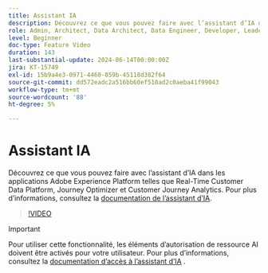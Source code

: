 ```yaml
---
title: Assistant IA
description: Découvrez ce que vous pouvez faire avec l’assistant d’IA dans les applications Adobe Experience Platform telles que Real-Time Customer Data Platform, Journey Optimizer et Customer Journey Analytics.
role: Admin, Architect, Data Architect, Data Engineer, Developer, Leader, User
level: Beginner
doc-type: Feature Video
duration: 143
last-substantial-update: 2024-06-14T00:00:00Z
jira: KT-15749
exl-id: 15b9a4e3-0971-4460-859b-45118d382f64
source-git-commit: dd572eadc2a516bb60ef510ad2c0aeba41f99043
workflow-type: tm+mt
source-wordcount: '88'
ht-degree: 5%

---
```


# Assistant IA

Découvrez ce que vous pouvez faire avec l’assistant d’IA dans les applications Adobe Experience Platform telles que Real-Time Customer Data Platform, Journey Optimizer et Customer Journey Analytics. Pour plus d’informations, consultez la [documentation de l’assistant d’IA](https://experienceleague.adobe.com/fr/docs/experience-platform/ai-assistant/home).

>[!VIDEO](https://video.tv.adobe.com/v/3429845/?learn=on)

>[!IMPORTANT]
>
> Pour utiliser cette fonctionnalité, les éléments d’autorisation de ressource AI doivent être activés pour votre utilisateur. Pour plus d’informations, consultez la [documentation d’accès à l’assistant d’IA](https://experienceleague.adobe.com/en/docs/experience-platform/ai-assistant/access) .
